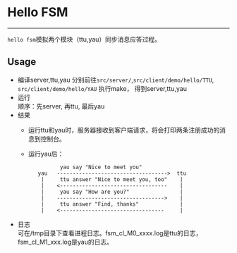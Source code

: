 # Hello FSM
-----

`hello fsm`模拟两个模块（ttu,yau）同步消息应答过程。
## Usage
- 编译server,ttu,yau
  分别前往`src/server/`,`src/client/demo/hello/TTU`, `src/client/demo/hello/YAU`
  执行make， 得到server,ttu,yau
- 运行<br>
  顺序：先server, 再ttu, 最后yau
- 结果
  - 运行ttu和yau时，服务器接收到客户端请求，将会打印两条注册成功的消息到控制台。
  - 运行yau后：

                  yau say "Nice to meet you"
           yau   ----------------------------------->  ttu
            |     ttu answer "Nice to meet you, too"    |
            |    <----------------------------------    |
            |     yau say "How are you?"                |
            |    ---------------------------------->    |
            |     ttu answer "Find, thanks"             |
            |    <---------------------------------     |

- 日志<br>
  可在/tmp目录下查看进程日志。fsm_cl_M0_xxxx.log是ttu的日志，fsm_cl_M1_xxx.log是yau的日志。
